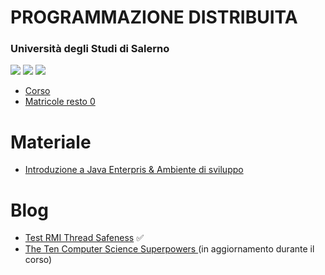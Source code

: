 # PROGRAMMAZIONE DISTRIBUITA
### Università degli Studi di Salerno

![](https://img.shields.io/badge/Language-%F0%9F%87%AE%F0%9F%87%B9-yellow)
![](https://img.shields.io/badge/cod-0512100021-orange)
![](https://img.shields.io/badge/Platform-JAVA%20EE-brightgreen)

- [Corso](https://corsi.unisa.it/informatica/didattica/insegnamenti?anno=2022&id=507548)
- [Matricole resto 0](https://corsi.unisa.it/informatica/didattica/insegnamenti?anno=2022&id=507548&cId=9999-2017&pId=MODULO_3*RESTO_0*S1)
  
# Materiale

- [Introduzione a Java Enterpris & Ambiente di sviluppo](01-intro)

# Blog

- [Test RMI Thread Safeness](data/rmi_test_thread_safeness.zip) ✅
- [The Ten Computer Science Superpowers ](cs-superpowers.md) (in aggiornamento durante il corso)